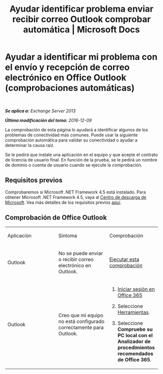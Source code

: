 ﻿---
title: 'Ayudar identificar problema enviar recibir correo Outlook comprobar automática | Microsoft Docs'
TOCTitle: Ayudar a identificar mi problema con el envío y recepción de correo electrónico en Office Outlook (comprobaciones automáticas)
ms:assetid: 0de16c79-807a-4cae-9097-22dd61a157b4
ms:mtpsurl: https://technet.microsoft.com/es-es/library/Dn793609(v=EXCHG.150)
ms:contentKeyID: 62630013
ms.date: 04/23/2018
mtps_version: v=EXCHG.150
ms.translationtype: HT
---

# Ayudar a identificar mi problema con el envío y recepción de correo electrónico en Office Outlook (comprobaciones automáticas)

 

_**Se aplica a:** Exchange Server 2013_

_**Última modificación del tema:** 2016-12-09_

La comprobación de esta página lo ayudará a identificar algunos de los problemas de conectividad más comunes. Puede usar la siguiente comprobación automática para validar su conectividad o ayudar a determinar la causa raíz.

Se le pedirá que instale una aplicación en el equipo y que acepte el contrato de licencia de usuario final. En función de la prueba, se le pedirá un nombre de dominio o cuenta de usuario cuando se ejecute la comprobación.

## Requisitos previos

Comprobaremos si Microsoft .NET Framework 4.5 está instalado. Para obtener Microsoft .NET Framework 4.5, vaya al [Centro de descarga de Microsoft](https://www.microsoft.com/es-es/download/details.aspx?id=30653). Vea más detalles de los requisitos previos [aquí](https://technet.microsoft.com/library/jj851141\(v=exchg.80\).aspx).

## Comprobación de Office Outlook


<table>
<colgroup>
<col style="width: 33%" />
<col style="width: 33%" />
<col style="width: 33%" />
</colgroup>
<tbody>
<tr class="odd">
<td><p>Aplicación</p></td>
<td><p>Síntoma</p></td>
<td><p>Comprobación</p></td>
</tr>
<tr class="even">
<td><p>Outlook</p></td>
<td><p>No se puede enviar o recibir correo electrónico en Outlook.</p></td>
<td><p><a href="https://go.microsoft.com/fwlink/?linkid=313775">Ejecutar esta comprobación</a></p></td>
</tr>
<tr class="odd">
<td><p>Outlook</p></td>
<td><p>Creo que mi equipo no está configurado correctamente para Outlook.</p></td>
<td><ol>
<li><p><a href="https://portal.microsoftonline.com/">Iniciar sesión en Office 365</a></p></li>
<li><p>Seleccione <a href="https://portal.microsoftonline.com/tools">Herramientas</a>.</p></li>
<li><p>Seleccione <strong>Compruebe su PC local con el Analizador de procedimientos recomendados de Office 365</strong>.</p></li>
</ol></td>
</tr>
</tbody>
</table>

